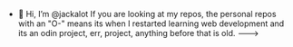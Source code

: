 - 👋 Hi, I’m @jackalot
If you are looking at my repos, the personal repos with an "O-" means its when I restarted learning web development and its an odin project, err, project, anything before that is old. 
--->
